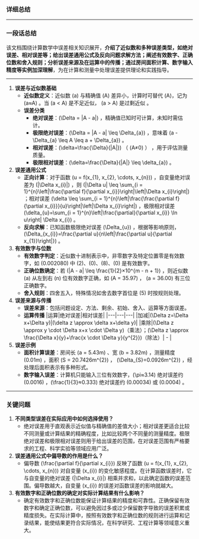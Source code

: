 ### 详细总结
---
### 一段话总结
该文档围绕计算数学中误差相关知识展开，**介绍了近似数和多种误差类型，如绝对误差、相对误差等；给出误差通用公式及反向问题求解方法；阐述有效数字、正确位数和舍入规则；分析误差来源及在运算中的传播；通过房间面积计算、数字输入精度等实例加深理解**，为在计算和测量中处理误差提供理论和实践指导。

---
1. **误差与近似数基础**
    - **近似数定义**：近似数 \(a\) 与精确值 \(A\) 差异小，计算时可替代 \(A\)，记为 \(a≈A\) 。当 \(a < A\) 是不足近似， \(a > A\) 是过剩近似 。
    - **误差分类**
        - **绝对误差**：\(\Delta = |A - a|\) ，精确值已知时可计算，未知时需估计。
        - **极限绝对误差**：\(\Delta = |A - a| \leq \Delta_{a}\) ，意味着 \(a - \Delta_{a} \leq A \leq a + \Delta_{a}\) 。
        - **相对误差**：\(\delta=\frac{\Delta}{|A|}\) （ \(A≠0\) ） ，用于评估测量质量。
        - **极限相对误差**：\(\delta=\frac{\Delta}{|A|} \leq \delta_{a}\) 。
2. **误差通用公式**
    - **正向计算**：对于函数 \(u = f(x_{1}, x_{2}, \cdots, x_{n})\) ，自变量绝对误差为 \(|\Delta x_{i}|\) ，则 \(|\Delta u| \leq \sum_{i = 1}^{n}\left|\frac{\partial f}{\partial x_{i}}\right|\left|\Delta x_{i}\right|\) ；相对误差 \(\delta \leq \sum_{i = 1}^{n}\left|\frac{\frac{\partial f}{\partial x_{i}}}{u}\right|\left|\Delta x_{i}\right|\) ，极限相对误差 \(\delta_{u}=\sum_{i = 1}^{n}\left|\frac{\partial}{\partial x_{i}} \ln u\right| \Delta x_{i}\) 。
    - **反向求解**：已知函数极限绝对误差 \(\Delta_{u}\) ，根据等影响原则，\(\Delta_{x_{i}}=\frac{\partial u}{n\left|\frac{\partial u}{\partial x_{1}}\right|}\) 。
3. **有效数字与位数**
    - **有效数字判定**：近似数十进制表示中，非零数字及特定位置零是有效数字，如 \(0.002080\) 中 \(2\)、\(0\)、\(8\)、\(0\) 是有效数字。
    - **正确位数确定**：若 \(|A - a| \leq \frac{1}{2}×10^{m - n + 1}\) ，则近似数 \(a\) 从左到右 \(n\) 位有效数字正确，如 \(A = 35.97\) ， \(a = 36.00\) 有三位正确数字。
    - **舍入规则**：四舍五入，特殊情况如舍去数字首位是 \(5\) 时按规则处理。
4. **误差来源与传播**
    - **误差来源**：包括问题设定、方法、剩余、初始、舍入、运算等方面误差。
    - **运算传播**
|运算|绝对误差|相对误差|
|---|---|---|
|加减|\(\Delta z=\Delta x+\Delta y\)|\(\delta z \approx \delta x+\delta y\)|
|乘除|\(\Delta z \approx y \cdot \Delta x+x \cdot \Delta y\)（乘法）；\(\Delta z \approx \frac{\Delta x}{y}+\frac{x \cdot \Delta y}{y^{2}}\)（除法）| - |
5. **误差示例**
    - **面积计算误差**：房间长 \(a = 5.43m\) 、宽 \(b = 3.82m\) ，测量精度 \(0.01m\) ，面积 \(S = 20.7426m^{2}\) ， \(\Delta_{S}=0.0926m^{2}\) ，经处理后面积表示有多种形式。
    - **数字输入误差**：计算机只能输入三位有效数字，\(\pi≈3.14\) 绝对误差约 \(0.0016\) ，\(\frac{1}{3}≈0.333\) 绝对误差约 \(0.00034\) 或 \(0.0004\) 。
---
### 关键问题
1. **不同类型误差在实际应用中如何选择使用？**
    - 绝对误差用于直观表示近似值与精确值的差值大小；相对误差更适合比较不同测量或计算结果的精确程度，比如比较两个不同量的测量精度。极限绝对误差和极限相对误差则用于给出误差的范围，在对误差范围有严格要求的工程、科学实验等领域应用广泛。
2. **误差通用公式中偏导数的作用是什么？**
    - 偏导数 \(\frac{\partial f}{\partial x_{i}}\) 反映了函数 \(u = f(x_{1}, x_{2}, \cdots, x_{n})\) 对自变量 \(x_{i}\) 的变化敏感程度。在计算函数误差时，它与自变量的绝对误差 \(|\Delta x_{i}|\) 相乘并求和，以此确定函数的误差范围。偏导数越大，自变量 \(x_{i}\) 的误差对函数误差的影响就越大。
3. **有效数字和正确位数的确定对实际计算结果有什么影响？**
    - 确定有效数字和正确位数能保证计算结果的精度和可靠性。正确保留有效数字和确定正确位数，可以避免因过多或过少保留数字导致的误差积累或精度损失。在实际计算中，按照有效数字和正确位数的规则进行运算和记录结果，能使结果更符合实际情况，在科学研究、工程计算等领域意义重大。 